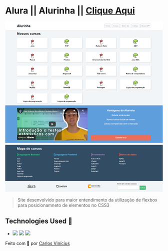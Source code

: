 # Alura || Alurinha  || <a href="https://alurinha-carlos-vinicius.vercel.app">Clique Aqui</a>

<img src="img/site.png" alt="exemplo imagem">

> Site desenvolvido para maior entendimento da utilização de flexbox para posicionamneto de elementos no CSS3

## Technologies Used 🧩

*  <img src="https://img.shields.io/badge/HTML5-E34F26?style=for-the-badge&logo=html5&logoColor=white" /> <img src="https://img.shields.io/badge/CSS3-1572B6?style=for-the-badge&logo=css3&logoColor=white"/>  <img src="https://img.shields.io/badge/Material--UI-0081CB?style=for-the-badge&logo=material-ui&logoColor=white"/>

  

Feito com **💜** por <a href="https://www.linkedin.com/in/carlosvini/">Carlos Vinícius</a>